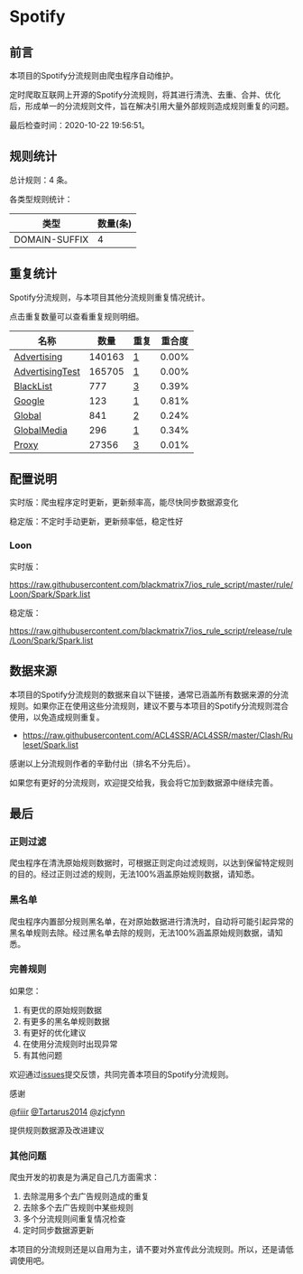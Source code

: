 # Spotify

## 前言

本项目的Spotify分流规则由爬虫程序自动维护。

定时爬取互联网上开源的Spotify分流规则，将其进行清洗、去重、合并、优化后，形成单一的分流规则文件，旨在解决引用大量外部规则造成规则重复的问题。



最后检查时间：2020-10-22 19:56:51。

## 规则统计

总计规则：4 条。

各类型规则统计：

| 类型 | 数量(条) |
| ---- | ---- |
| DOMAIN-SUFFIX | 4 |
## 重复统计

Spotify分流规则，与本项目其他分流规则重复情况统计。

点击重复数量可以查看重复规则明细。

| 名称 | 数量 | 重复 | 重合度 |
| ---- | ---- | ---- | ------ |
|  [Advertising](https://github.com/blackmatrix7/ios_rule_script/tree/master/rule/Loon/Advertising)    | 140163   | [1](https://github.com/blackmatrix7/ios_rule_script/tree/master/rule/Loon/Spark/Repeat/Advertising.list)   |   0.00%  |
|  [AdvertisingTest](https://github.com/blackmatrix7/ios_rule_script/tree/master/rule/Loon/AdvertisingTest)    | 165705   | [1](https://github.com/blackmatrix7/ios_rule_script/tree/master/rule/Loon/Spark/Repeat/AdvertisingTest.list)   |   0.00%  |
|  [BlackList](https://github.com/blackmatrix7/ios_rule_script/tree/master/rule/Loon/BlackList)    | 777   | [3](https://github.com/blackmatrix7/ios_rule_script/tree/master/rule/Loon/Spark/Repeat/BlackList.list)   |   0.39%  |
|  [Google](https://github.com/blackmatrix7/ios_rule_script/tree/master/rule/Loon/Google)    | 123   | [1](https://github.com/blackmatrix7/ios_rule_script/tree/master/rule/Loon/Spark/Repeat/Google.list)   |   0.81%  |
|  [Global](https://github.com/blackmatrix7/ios_rule_script/tree/master/rule/Loon/Global)    | 841   | [2](https://github.com/blackmatrix7/ios_rule_script/tree/master/rule/Loon/Spark/Repeat/Global.list)   |   0.24%  |
|  [GlobalMedia](https://github.com/blackmatrix7/ios_rule_script/tree/master/rule/Loon/GlobalMedia)    | 296   | [1](https://github.com/blackmatrix7/ios_rule_script/tree/master/rule/Loon/Spark/Repeat/GlobalMedia.list)   |   0.34%  |
|  [Proxy](https://github.com/blackmatrix7/ios_rule_script/tree/master/rule/Loon/Proxy)    | 27356   | [3](https://github.com/blackmatrix7/ios_rule_script/tree/master/rule/Loon/Spark/Repeat/Proxy.list)   |   0.01%  |
## 配置说明

实时版：爬虫程序定时更新，更新频率高，能尽快同步数据源变化

稳定版：不定时手动更新，更新频率低，稳定性好

### Loon 
实时版：

https://raw.githubusercontent.com/blackmatrix7/ios_rule_script/master/rule/Loon/Spark/Spark.list

稳定版：

https://raw.githubusercontent.com/blackmatrix7/ios_rule_script/release/rule/Loon/Spark/Spark.list

## 数据来源

本项目的Spotify分流规则的数据来自以下链接，通常已涵盖所有数据来源的分流规则。如果你正在使用这些分流规则，建议不要与本项目的Spotify分流规则混合使用，以免造成规则重复。

- https://raw.githubusercontent.com/ACL4SSR/ACL4SSR/master/Clash/Ruleset/Spark.list


感谢以上分流规则作者的辛勤付出（排名不分先后）。

如果您有更好的分流规则，欢迎提交给我，我会将它加到数据源中继续完善。

## 最后

### 正则过滤

爬虫程序在清洗原始规则数据时，可根据正则定向过滤规则，以达到保留特定规则的目的。经过正则过滤的规则，无法100%涵盖原始规则数据，请知悉。

### 黑名单

爬虫程序内置部分规则黑名单，在对原始数据进行清洗时，自动将可能引起异常的黑名单规则去除。经过黑名单去除的规则，无法100%涵盖原始规则数据，请知悉。

### 完善规则

如果您：

1. 有更优的原始规则数据
2. 有更多的黑名单规则数据
3. 有更好的优化建议
4. 在使用分流规则时出现异常
5. 有其他问题

欢迎通过[issues](https://github.com/blackmatrix7/ios_rule_script/issues/new)提交反馈，共同完善本项目的Spotify分流规则。

感谢

[@fiiir](https://github.com/fiiir) [@Tartarus2014](https://github.com/Tartarus2014) [@zjcfynn](https://github.com/zjcfynn) 

提供规则数据源及改进建议

### 其他问题

爬虫开发的初衷是为满足自己几方面需求：

1. 去除混用多个去广告规则造成的重复
2. 去除多个去广告规则中某些规则
3. 多个分流规则间重复情况检查
4. 定时同步数据源更新

本项目的分流规则还是以自用为主，请不要对外宣传此分流规则。所以，还是请低调使用吧。
